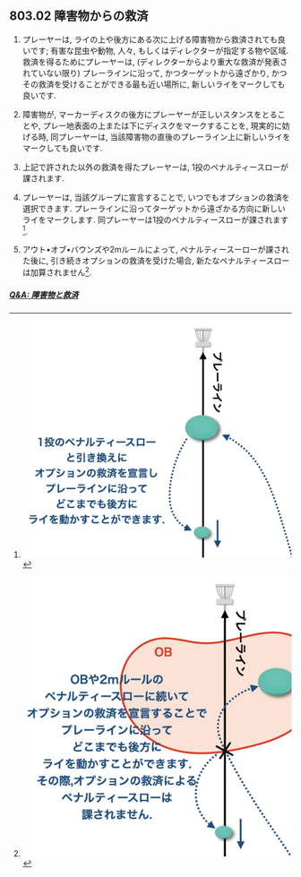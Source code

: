 ## 803.02 障害物からの救済

1. プレーヤーは,
ライの上や後方にある次に上げる障害物から救済されても良いです;
有害な昆虫や動物,
人々,
もしくはディレクターが指定する物や区域.
救済を得るためにプレーヤーは,
(ディレクターからより重大な救済が発表されていない限り)
プレーラインに沿って,
かつターゲットから遠ざかり,
かつその救済を受けることができる最も近い場所に,
新しいライをマークしても良いです.

1. 障害物が,
マーカーディスクの後方にプレーヤーが正しいスタンスをとることや,
プレー地表面の上または下にディスクをマークすることを, 現実的に妨げる時,
同プレーヤーは,
当該障害物の直後のプレーライン上に新しいライをマークしても良いです.

1. 上記で許された以外の救済を得たプレーヤーは,
1投のペナルティースローが課されます.

1. プレーヤーは,
当該グループに宣言することで,
いつでもオプションの救済を選択できます.
プレーラインに沿ってターゲットから遠ざかる方向に新しいライをマークします.
同プレーヤーは1投のペナルティースローが課されます[^1].

1. アウト•オブ•バウンズや2mルールによって,
ペナルティースーローが課された後に,
引き続きオプションの救済を受けた場合,
新たなペナルティースローは加算されません[^2].

##### [Q&A: 障害物と救済](qa-obs)



[^1]: ![オプションの救済](assets/img/optional-relief.png)
[^2]: ![OBとオプションの救済](assets/img/ob-optional-relief.png)

